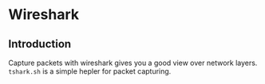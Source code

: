 # Wireshark
## Introduction
Capture packets with wireshark gives you a good view over network layers.
`tshark.sh` is a simple hepler for packet capturing.

